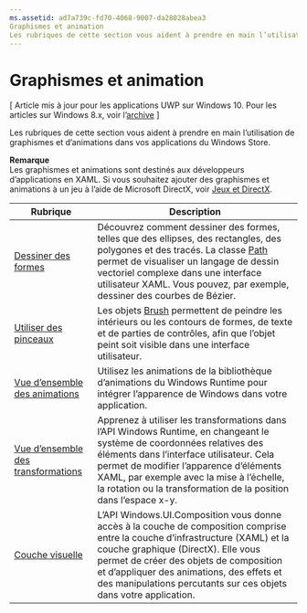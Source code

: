 ```yaml
---
ms.assetid: ad7a739c-fd70-4068-9007-da28028abea3
Graphismes et animation
Les rubriques de cette section vous aident à prendre en main l’utilisation de graphismes et d’animations dans vos applications du Windows Store.
---
```

# Graphismes et animation

\[ Article mis à jour pour les applications UWP sur Windows 10. Pour les articles sur Windows 8.x, voir l’[archive](http://go.microsoft.com/fwlink/p/?linkid=619132) \]

Les rubriques de cette section vous aident à prendre en main l’utilisation de graphismes et d’animations dans vos applications du Windows Store.

**Remarque**  
Les graphismes et animations sont destinés aux développeurs d’applications en XAML. Si vous souhaitez ajouter des graphismes et animations à un jeu à l’aide de Microsoft DirectX, voir [Jeux et DirectX](https://msdn.microsoft.com/library/windows/apps/Mt228375).

 

| Rubrique | Description |
|-------|-------------|
| [Dessiner des formes](drawing-shapes.md) | Découvrez comment dessiner des formes, telles que des ellipses, des rectangles, des polygones et des tracés. La classe [Path](https://msdn.microsoft.com/library/windows/apps/BR243355) permet de visualiser un langage de dessin vectoriel complexe dans une interface utilisateur XAML. Vous pouvez, par exemple, dessiner des courbes de Bézier. |
| [Utiliser des pinceaux](using-brushes.md) | Les objets [Brush](https://msdn.microsoft.com/library/windows/apps/BR228076) permettent de peindre les intérieurs ou les contours de formes, de texte et de parties de contrôles, afin que l’objet peint soit visible dans une interface utilisateur. |
| [Vue d’ensemble des animations](animations-overview.md) | Utilisez les animations de la bibliothèque d’animations du Windows Runtime pour intégrer l’apparence de Windows dans votre application. |
| [Vue d’ensemble des transformations](transforms-overview.md)  | Apprenez à utiliser les transformations dans l’API Windows Runtime, en changeant le système de coordonnées relatives des éléments dans l’interface utilisateur. Cela permet de modifier l’apparence d’éléments XAML, par exemple avec la mise à l’échelle, la rotation ou la transformation de la position dans l’espace x-y. |
| [Couche visuelle](visual-layer.md) | L’API Windows.UI.Composition vous donne accès à la couche de composition comprise entre la couche d’infrastructure (XAML) et la couche graphique (DirectX). Elle vous permet de créer des objets de composition et d’appliquer des animations, des effets et des manipulations percutants sur ces objets dans votre application. |

 

 

 






<!--HONumber=Mar16_HO1-->


